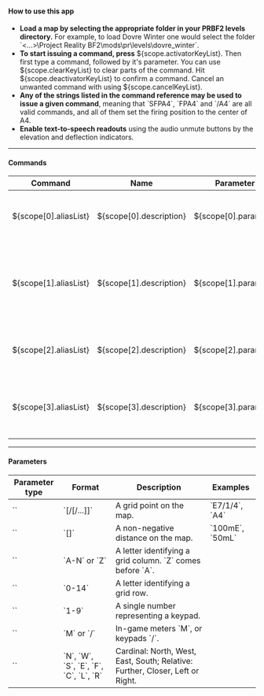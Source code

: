 #### How to use this app

- **Load a map by selecting the appropriate folder in your PRBF2 levels directory.** For example, to load Dovre Winter one would select the folder \`<...>\\Project Reality BF2\\mods\\pr\\levels\\dovre_winter\`.
- **To start issuing a command, press** ${scope.activatorKeyList}. Then first type a command, followed by it's parameter. You can use ${scope.clearKeyList} to clear parts of the command. Hit ${scope.deactivatorKeyList} to confirm a command. Cancel an unwanted command with using ${scope.cancelKeyList}.
- **Any of the strings listed in the command reference may be used to issue a given command**, meaning that \`SFPA4\`, \`FPA4\` and \`/A4\` are all valid commands, and all of them set the firing position to the center of A4.
- **Enable text-to-speech readouts** using the audio unmute buttons by the elevation and deflection indicators.


------

#### Commands

| Command               | Name                    | Parameter Type            | Description                                                             | Examples                |
| --------------------- | ----------------------- | ------------------------- | ----------------------------------------------------------------------- | ----------------------- |
| ${scope[0].aliasList} | ${scope[0].description} | ${scope[0].parameterType} | Places the firing position at a given coordinate.                       | \`/E7/1/4\`, \`STPA4\`  |
| ${scope[1].aliasList} | ${scope[1].description} | ${scope[1].parameterType} | Places the target position at a given coordinate. Clears target offset. | \`\*E7/1/4\`, \`SFPA4\` |
| ${scope[2].aliasList} | ${scope[2].description} | ${scope[2].parameterType} | Sets the target offset to a given distance.                             | \`-100mE\`, \`STO50mL\` |
| ${scope[3].aliasList} | ${scope[3].description} | ${scope[3].parameterType} | Adds a given distance to the current target offset.                     | \`+100mE\`, \`ATO50mL\` |


------

#### Parameters

| Parameter type  | Format                                                 | Description                                                                   | Examples            |
| --------------- | ------------------------------------------------------ | ----------------------------------------------------------------------------- | ------------------- |
| \`<Point>\`     | \`<GLetter><GNum>[/<GKey1>[/<GKey2>...]]\`             | A grid point on the map.                                                      | \`E7/1/4\`, \`A4\`  |
| \`<Distance>\`  | \`<Number>[<Unit>]<Direction>\`                        | A non-negative distance on the map.                                           | \`100mE\`, \`50mL\` |
| \`<GLetter>\`   | \`A-N\` or \`Z\`                                       | A letter identifying a grid column. \`Z\` comes before \`A\`.                 |                     |
| \`<GNum>\`      | \`0-14\`                                               | A letter identifying a grid row.                                              |                     |
| \`<GKey>\`      | \`1-9\`                                                | A single number representing a keypad.                                        |                     |
| \`<Unit>\`      | \`M\` or \`/\`                                         | In-game meters \`M\`, or keypads \`/\`.                                       |                     |
| \`<Direction>\` | \`N\`, \`W\`, \`S\`, \`E\`, \`F\`, \`C\`, \`L\`, \`R\` | Cardinal: North, West, East, South; Relative: Further, Closer, Left or Right. |                     |
